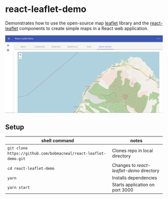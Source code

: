 # react-leaflet-demo
Demonstrates how to use the open-source map [leaflet](https://github.com/Leaflet/Leaflet)
library and the [react-leaflet](https://react-leaflet.js.org/) components to create simple maps in
a React web application.

![demo](https://github.com/bobmacneal/react-leaflet-demo/blob/main/screenshot.png?raw=true)

## Setup

| shell command  | notes |
|---|---|
| `git clone https://github.com/bobmacneal/react-leaflet-demo.git` | Clones repo in local directory |
| `cd react-leaflet-demo` | Changes to _react-leaflet-demo_ directory |
| `yarn`  | Installs dependencies |
| `yarn start`  |  Starts application on port 3000 |
